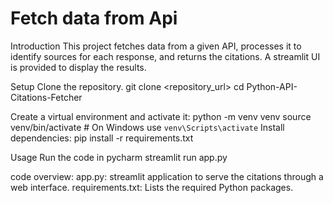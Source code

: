 # Fetch data from Api

Introduction
This project fetches data from a given API, processes it to identify sources for each response, and returns the citations. A  streamlit  UI is provided to display the results.


Setup
Clone the repository.
git clone <repository_url>
cd Python-API-Citations-Fetcher


Create a virtual environment and activate it:
python -m venv venv
source venv/bin/activate  # On Windows use `venv\Scripts\activate`
Install dependencies:
pip install -r requirements.txt


Usage
Run the code in pycharm
streamlit run app.py


code overview:
app.py: streamlit application to serve the citations through a web interface.
requirements.txt: Lists the required Python packages.
